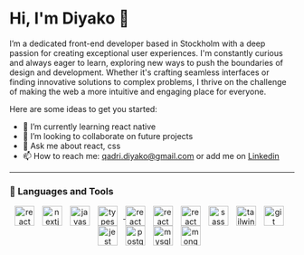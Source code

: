 # Hi, I'm Diyako 👋 

<p>I’m a dedicated front-end developer based in Stockholm with a deep passion for creating exceptional user experiences. I'm constantly curious and always eager to learn, exploring new ways to push the boundaries of design and development. Whether it's crafting seamless interfaces or finding innovative solutions to complex problems, I thrive on the challenge of making the web a more intuitive and engaging place for everyone.</p>



Here are some ideas to get you started:
<!-- - 🔭 I’m currently working on ...
-📫 How to reach me: ...-->
- 🌱 I’m currently learning react native
- 👯 I’m looking to collaborate on future projects 
- 💬 Ask me about react, css
- 📫 How to reach me: qadri.diyako@gmail.com or add me on [Linkedin](https://www.linkedin.com/in/diyako-qadri-649ab71a0/)
---

### 🧰 Languages and Tools

<div align="center" display="flex" style="justify-content: spece-around">
  <a href="https://www.w3schools.com/css/" style="text-decoratione: none;" target="_blank" rel="noreferrer"><img align="center" alt="react" width="35px" style="padding-right:10px;" 
  src="https://cdn.jsdelivr.net/gh/devicons/devicon@latest/icons/react/react-original.svg" /></a>
  <a href="https://nextjs.org/" style="text-decoratione: none;" target="_blank" rel="noreferrer"><img align="center" alt="nextjs" width="35px" style="padding-right:10px;" 
  src="https://cdn.jsdelivr.net/gh/devicons/devicon@latest/icons/nextjs/nextjs-original.svg" /></a>
  <a href="https://developer.mozilla.org/en-US/docs/Web/JavaScript" style="text-decoratione: none;" target="_blank" rel="noreferrer"><img align="center" alt="javascript" width="35px" 
  style="padding-right:10px;" src="https://cdn.jsdelivr.net/gh/devicons/devicon@latest/icons/javascript/javascript-original.svg" /></a>
  <a href="https://www.typescriptlang.org/" style="text-decoratione: none;" target="_blank" rel="noreferrer"><img align="center" alt="typescript" width="35px" style="padding-right:10px;" 
  src="https://cdn.jsdelivr.net/gh/devicons/devicon@latest/icons/typescript/typescript-original.svg" />
  <a href="https://www.w3.org/html/" style="text-decoratione: none;" target="_blank" rel="noreferrer"><img align="center" alt="react" width="35px" style="padding-right:10px;" 
  src="https://cdn.jsdelivr.net/gh/devicons/devicon@latest/icons/html5/html5-plain.svg" /></a>
  <a href="https://www.w3.org/html/" style="text-decoratione: none;" target="_blank" rel="noreferrer"><img align="center" alt="react" width="35px" style="padding-right:10px;"  
  src="https://cdn.jsdelivr.net/gh/devicons/devicon@latest/icons/vitejs/vitejs- 
  original.svg" /></a>
  <a href="https://www.w3schools.com/css/" style="text-decoratione: none;" target="_blank" rel="noreferrer"><img align="center"alt="react" width="35px" style="padding-right:10px;" 
  src="https://cdn.jsdelivr.net/gh/devicons/devicon@latest/icons/css3/css3-plain.svg" /></a>
  <a href="https://sass-lang.com/" style="text-decoratione: none;" target="_blank" rel="noreferrer"><img align="center"" alt="sass" width="35px" style="padding-right:10px;" 
  src="https://cdn.jsdelivr.net/gh/devicons/devicon@latest/icons/sass/sass-original.svg" /></a>
  <a href="https://tailwindcss.com/" style="text-decoratione: none;" target="_blank" rel="noreferrer"><img align="center" alt="tailwind" width="35px" style="padding-right:10px;" 
  src="https://cdn.jsdelivr.net/gh/devicons/devicon@latest/icons/tailwindcss/tailwindcss-original.svg" /></a>
  <a href="https://git-scm.com/" style="text-decoratione: none;" target="_blank" rel="noreferrer"><img align="center" alt="git" width="35px" style="padding-right:10px;" 
  src="https://cdn.jsdelivr.net/gh/devicons/devicon@latest/icons/git/git-plain.svg" /></a>
  <a href="https://jestjs.io/" style="text-decoratione: none;" target="_blank" rel="noreferrer"><img align="center" alt="jest" width="35px" style="padding-right:10px;" 
  src="https://cdn.jsdelivr.net/gh/devicons/devicon@latest/icons/jest/jest-plain.svg" /></a>
  <a href="https://www.postgresql.org/" style="text-decoratione: none;" target="_blank" rel="noreferrer"><img align="center" alt="postgresql" width="35px" style="padding-right:10px;" 
  src="https://cdn.jsdelivr.net/gh/devicons/devicon@latest/icons/postgresql/postgresql-original-wordmark.svg" /></a>
  <a href="https://www.mysql.com/" style="text-decoratione: none;" target="_blank" rel="noreferrer"><img align="center" alt="mysql" width="35px" style="padding-right:10px;" 
  src="https://cdn.jsdelivr.net/gh/devicons/devicon@latest/icons/mysql/mysql-original.svg" /></a>
  <a href="https://www.mongodb.com/" style="text-decoratione: none;" target="_blank" rel="noreferrer"><img align="center" alt="mongodb" width="35px" style="padding-right:10px;" 
  src="https://cdn.jsdelivr.net/gh/devicons/devicon@latest/icons/mongodb/mongodb-original.svg" /></a>
</div>

